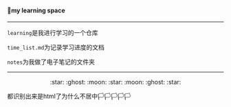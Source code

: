 #### :wave:my learning space

***

`learning`是我进行学习的一个仓库

`time_list.md`为记录学习进度的文档

`notes`为我做了电子笔记的文件夹

***

 <center> :star: :ghost: :moon: :star: :moon: :ghost: :star: </center>

都识别出来是html了为什么不居中:white_flag::white_flag::white_flag::white_flag::white_flag:

